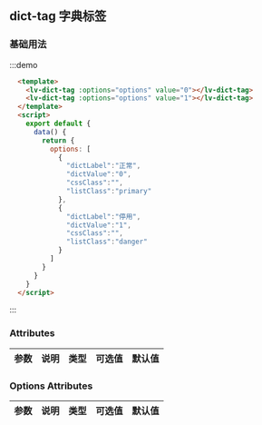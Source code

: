 ## dict-tag 字典标签

### 基础用法

:::demo 
```html
  <template>
    <lv-dict-tag :options="options" value="0"></lv-dict-tag>
    <lv-dict-tag :options="options" value="1"></lv-dict-tag>
  </template>
  <script>
    export default {
      data() {
        return {
          options: [
            {
              "dictLabel":"正常",
              "dictValue":"0",
              "cssClass":"",
              "listClass":"primary"
            },
            {
              "dictLabel":"停用",
              "dictValue":"1",
              "cssClass":"",
              "listClass":"danger"
            }
          ]
        }
      }
    }
  </script>
```
:::

### Attributes

| 参数        | 说明           | 类型    | 可选值                                             | 默认值 |
| ----------- | -------------- | ------- | -------------------------------------------------- | ------ |


### Options Attributes

| 参数        | 说明           | 类型    | 可选值                                             | 默认值 |
| ----------- | -------------- | ------- | -------------------------------------------------- | ------ |